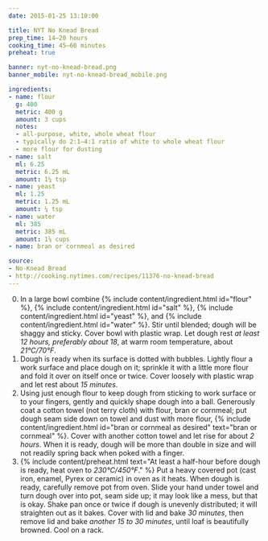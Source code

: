 ```yaml
---
date: 2015-01-25 13:10:00

title: NYT No Knead Bread
prep_time: 14–20 hours
cooking_time: 45–60 minutes
preheat: true

banner: nyt-no-knead-bread.png
banner_mobile: nyt-no-knead-bread_mobile.png

ingredients:
- name: flour
  g: 400
  metric: 400 g
  amount: 3 cups
  notes:
  - all-purpose, white, whole wheat flour
  - typically do 2:1–4:1 ratio of white to whole wheat flour
  - more flour for dusting
- name: salt
  ml: 6.25
  metric: 6.25 mL
  amount: 1¼ tsp
- name: yeast
  ml: 1.25
  metric: 1.25 mL
  amount: ¼ tsp
- name: water
  ml: 385
  metric: 385 mL
  amount: 1⅝ cups
- name: bran or cornmeal as desired

source:
- No-Knead Bread
- http://cooking.nytimes.com/recipes/11376-no-knead-bread
---
```


0. In a large bowl combine {% include content/ingredient.html id="flour" %}, {% include content/ingredient.html id="salt" %}, {% include content/ingredient.html id="yeast" %}, and {% include content/ingredient.html id="water" %}. Stir until blended; dough will be shaggy and sticky. Cover bowl with plastic wrap. Let dough rest *at least 12 hours, preferably about 18*, at warm room temperature, about *21°C/70°F*.
0. Dough is ready when its surface is dotted with bubbles. Lightly flour a work surface and place dough on it; sprinkle it with a little more flour and fold it over on itself once or twice. Cover loosely with plastic wrap and let rest about *15 minutes*.
0. Using just enough flour to keep dough from sticking to work surface or to your fingers, gently and quickly shape dough into a ball. Generously coat a cotton towel (not terry cloth) with flour, bran or cornmeal; put dough seam side down on towel and dust with more flour, {% include content/ingredient.html id="bran or cornmeal as desired" text="bran or cornmeal" %}. Cover with another cotton towel and let rise for about *2 hours*. When it is ready, dough will be more than double in size and will not readily spring back when poked with a finger.
0. {% include content/preheat.html text="At least a half-hour before dough is ready, heat oven to *230°C/450°F*." %} Put a heavy covered pot (cast iron, enamel, Pyrex or ceramic) in oven as it heats. When dough is ready, carefully remove pot from oven. Slide your hand under towel and turn dough over into pot, seam side up; it may look like a mess, but that is okay. Shake pan once or twice if dough is unevenly distributed; it will straighten out as it bakes. Cover with lid and bake *30 minutes*, then remove lid and bake *another 15 to 30 minutes*, until loaf is beautifully browned. Cool on a rack.
